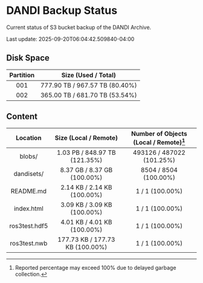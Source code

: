 # DANDI Backup Status

Current status of S3 bucket backup of the DANDI Archive.

Last update: 2025-09-20T06:04:42.509840-04:00

## Disk Space

| Partition | Size (Used / Total)            |
| :---: | :----------------------------: |
| 001   | 777.90 TB / 967.57 TB (80.40%) |
| 002   | 365.00 TB / 681.70 TB (53.54%) |



## Content

| Location             | Size (Local / Remote)                    | Number of Objects (Local / Remote)[^1]   |
| :------------------: | :--------------------------------------: | :--------------------------------------: |
| blobs/               | 1.03 PB / 848.97 TB (121.35%)            | 493126 / 487022 (101.25%)                |
| dandisets/           | 8.37 GB / 8.37 GB (100.00%)              | 8504 / 8504 (100.00%)                    |
| README.md            | 2.14 KB / 2.14 KB (100.00%)              | 1 / 1 (100.00%)                          |
| index.html           | 3.09 KB / 3.09 KB (100.00%)              | 1 / 1 (100.00%)                          |
| ros3test.hdf5        | 4.01 KB / 4.01 KB (100.00%)              | 1 / 1 (100.00%)                          |
| ros3test.nwb         | 177.73 KB / 177.73 KB (100.00%)          | 1 / 1 (100.00%)                          |

[^1]: Reported percentage may exceed 100% due to delayed garbage collection.